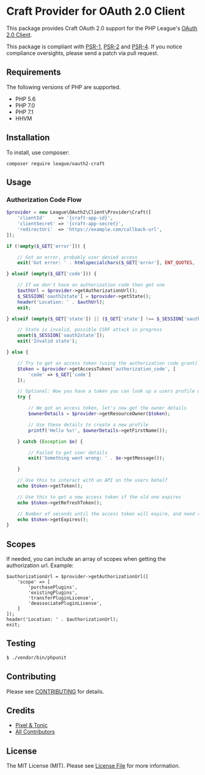 # Craft Provider for OAuth 2.0 Client

This package provides Craft OAuth 2.0 support for the PHP League's [OAuth 2.0 Client](https://github.com/thephpleague/oauth2-client).

This package is compliant with [PSR-1][], [PSR-2][] and [PSR-4][]. If you notice compliance oversights, please send
a patch via pull request.

[PSR-1]: https://github.com/php-fig/fig-standards/blob/master/accepted/PSR-1-basic-coding-standard.md
[PSR-2]: https://github.com/php-fig/fig-standards/blob/master/accepted/PSR-2-coding-style-guide.md
[PSR-4]: https://github.com/php-fig/fig-standards/blob/master/accepted/PSR-4-autoloader.md

## Requirements

The following versions of PHP are supported.

* PHP 5.6
* PHP 7.0
* PHP 7.1
* HHVM

## Installation

To install, use composer:

```
composer require league/oauth2-craft
```

## Usage

### Authorization Code Flow

```php
$provider = new League\OAuth2\Client\Provider\Craft([
    'clientId'     => '{craft-app-id}',
    'clientSecret' => '{craft-app-secret}',
    'redirectUri'  => 'https://example.com/callback-url',
]);

if (!empty($_GET['error'])) {

    // Got an error, probably user denied access
    exit('Got error: ' . htmlspecialchars($_GET['error'], ENT_QUOTES, 'UTF-8'));

} elseif (empty($_GET['code'])) {

    // If we don't have an authorization code then get one
    $authUrl = $provider->getAuthorizationUrl();
    $_SESSION['oauth2state'] = $provider->getState();
    header('Location: ' . $authUrl);
    exit;

} elseif (empty($_GET['state']) || ($_GET['state'] !== $_SESSION['oauth2state'])) {

    // State is invalid, possible CSRF attack in progress
    unset($_SESSION['oauth2state']);
    exit('Invalid state');

} else {

    // Try to get an access token (using the authorization code grant)
    $token = $provider->getAccessToken('authorization_code', [
        'code' => $_GET['code']
    ]);

    // Optional: Now you have a token you can look up a users profile data
    try {

        // We got an access token, let's now get the owner details
        $ownerDetails = $provider->getResourceOwner($token);

        // Use these details to create a new profile
        printf('Hello %s!', $ownerDetails->getFirstName());

    } catch (Exception $e) {

        // Failed to get user details
        exit('Something went wrong: ' . $e->getMessage());

    }

    // Use this to interact with an API on the users behalf
    echo $token->getToken();

    // Use this to get a new access token if the old one expires
    echo $token->getRefreshToken();

    // Number of seconds until the access token will expire, and need refreshing
    echo $token->getExpires();
}
```

## Scopes

If needed, you can include an array of scopes when getting the authorization url. Example:

```
$authorizationUrl = $provider->getAuthorizationUrl([
    'scope' => [
        'purchasePlugins',
        'existingPlugins',
        'transferPluginLicense',
        'deassociatePluginLicense',
    ]
]);
header('Location: ' . $authorizationUrl);
exit;
```

## Testing

``` bash
$ ./vendor/bin/phpunit
```

## Contributing

Please see [CONTRIBUTING](https://github.com/pixelandtonic/oauth2-craft/blob/master/CONTRIBUTING.md) for details.


## Credits

- [Pixel & Tonic](https://pixelandtonic.com/)
- [All Contributors](https://github.com/pixelandtonic/oauth2-craft/contributors)


## License

The MIT License (MIT). Please see [License File](https://github.com/pixelandtonic/oauth2-craft/blob/master/LICENSE) for more information.